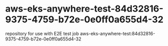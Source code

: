 # aws-eks-anywhere-test-84d32816-9375-4759-b72e-0e0ff0a655d4-32
repository for use with E2E test job aws-eks-anywhere-test:84d32816-9375-4759-b72e-0e0ff0a655d4-32
